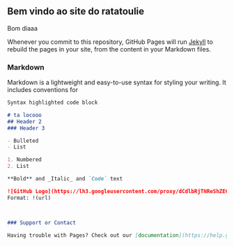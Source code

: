 ## Bem vindo ao site do ratatoulie

Bom diaaa


Whenever you commit to this repository, GitHub Pages will run [Jekyll](https://jekyllrb.com/) to rebuild the pages in your site, from the content in your Markdown files.

### Markdown

Markdown is a lightweight and easy-to-use syntax for styling your writing. It includes conventions for

```markdown
Syntax highlighted code block

# ta locooo
## Header 2
### Header 3

- Bulleted
- List

1. Numbered
2. List

**Bold** and _Italic_ and `Code` text

![GitHub Logo](https://lh3.googleusercontent.com/proxy/dCdlbRjTNReShZE6GTC3HiEwXSzLxsovOL4p3f6DQI3BYITkU3H7eOz22hsJhO9UrtzYw3ULQQyqwCPW_R5FJys66h8INWDLaYPOBRUw6Z8MKxoSAl7XmugiThlWX_cJ9bnV69ty57zVXO4CZS7kMR6QHJ_ZTl8A0KVRGGo0pSQQ1wuPCQ)
Format: !(url)



### Support or Contact

Having trouble with Pages? Check out our [documentation](https://help.github.com/categories/github-pages-basics/) or [contact support](https://github.com/contact) and we’ll help you sort it out.
